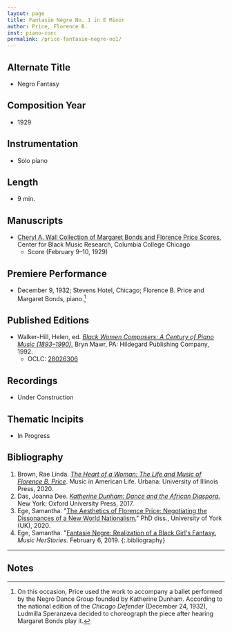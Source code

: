 ```yaml
---
layout: page
title: Fantasie Nègre No. 1 in E Minor 
author: Price, Florence B.
inst: piano-conc
permalink: /price-fantasie-negre-no1/
---
```


## Alternate Title
- Negro Fantasy 

## Composition Year
- 1929

## Instrumentation
- Solo piano

## Length
- 9 min.

## Manuscripts
- <a href="https://digitalcommons.colum.edu/cmbr_guides/index.3.html" target="_blank">Cheryl A. Wall Collection of Margaret Bonds and Florence Price Scores</a>, Center for Black Music Research, Columbia College Chicago
    * Score (February 9&ndash;10, 1929)

## Premiere Performance
- December 9, 1932; Stevens Hotel, Chicago; Florence B. Price and Margaret Bonds, piano.[^fn1]

## Published Editions
- Walker-Hill, Helen, ed. <a href="https://www.hildegard.com/catalog.php?keyword=490-01070" target="_blank">*Black Women Composers: A Century of Piano Music (1893&ndash;1990).*</a> Bryn Mawr, PA: Hildegard Publishing Company, 1992.
    * OCLC: <a href="https://www.worldcat.org/title/28026306" target="_blank">28026306</a>

## Recordings
- Under Construction

## Thematic Incipits
- In Progress

## Bibliography
1. Brown, Rae Linda. <a href="https://www.worldcat.org/title/1122800180" target="_blank">*The Heart of a Woman: The Life and Music of Florence B. Price*</a>. Music in American Life. Urbana: University of Illinois Press, 2020.
2. Das, Joanna Dee. <a href="https://www.worldcat.org/title/961408226" target="_blank">*Katherine Dunham: Dance and the African Diaspora.*</a> New York: Oxford University Press, 2017.
3. Ege, Samantha. "<a href="https://etheses.whiterose.ac.uk/27318/" target="_blank">The Aesthetics of Florence Price: Negotiating the Dissonances of a New World Nationalism.</a>" PhD diss., University of York (UK), 2020.
4. Ege, Samantha. "<a href="https://www.samanthaege.com/post/fantasie-negre-realization-of-a-black-girl-s-fantasy" target="_blank">Fantasie Negre: Realization of a Black Girl's Fantasy.</a> *Music HerStories.* February 6, 2019.
{:.bibliography}

---

## Notes

[^fn1]: On this occasion, Price used the work to accompany a ballet performed by the Negro Dance Group founded by Katherine Dunham. According to the national edition of the *Chicago Defender* (December 24, 1932), Ludmilla Speranzeva decided to choreograph the piece after hearing Margaret Bonds play it. 

